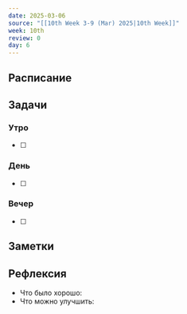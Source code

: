 ```yaml
---
date: 2025-03-06
source: "[[10th Week 3-9 (Mar) 2025|10th Week]]"
week: 10th
review: 0
day: 6
---
```



## Расписание

## Задачи

### Утро

- [ ]

### День

- [ ]

### Вечер

- [ ]

## Заметки

## Рефлексия

- Что было хорошо:
- Что можно улучшить:
